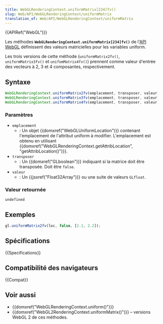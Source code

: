 ```yaml
---
title: WebGLRenderingContext.uniformMatrix[234]fv()
slug: Web/API/WebGLRenderingContext/uniformMatrix
translation_of: Web/API/WebGLRenderingContext/uniformMatrix
---
```


{{APIRef("WebGL")}}

Les méthodes **`WebGLRenderingContext.uniformMatrix[234]fv()`** de l'[API WebGL](/fr-FR/docs/Web/API/WebGL_API) définissent des valeurs matricielles pour les variables uniform.

Les trois versions de cette méthode (`uniformMatrix2fv()`, `uniformMatrix3fv()` et `unifomMatrix4fv()`) prennent comme valeur d'entrée des vecteurs à 2, 3 et 4 composantes, respectivement.

## Syntaxe

```js
WebGLRenderingContext.uniformMatrix2fv(emplacement, transposer, valeur);
WebGLRenderingContext.uniformMatrix3fv(emplacement, transposer, valeur);
WebGLRenderingContext.uniformMatrix4fv(emplacement, transposer, valeur);
```

### Paramètres

- `emplacement`
  - : Un objet {{domxref("WebGLUniformLocation")}} contenant l'emplacement de l'attribut uniform à modifier. L'emplacement est obtenu en utilisant {{domxref("WebGLRenderingContext.getAttribLocation", "getAttribLocation()")}}.
- `transposer`
  - : Un {{domxref("GLboolean")}} indiquant si la matrice doit être transposée. Doit être `false`.
- `valeur`
  - : Un {{jsxref("Float32Array")}} ou une suite de valeurs `GLfloat`.

### Valeur retournée

`undefined`

## Exemples

```js
gl.uniformMatrix2fv(loc, false, [2.1, 2.2]);
```

## Spécifications

{{Specifications}}

## Compatibilité des navigateurs

{{Compat}}

## Voir aussi

- {{domxref("WebGLRenderingContext.uniform()")}}
- {{domxref("WebGL2RenderingContext.uniformMatrix()")}} – versions WebGL 2 de ces méthodes.
